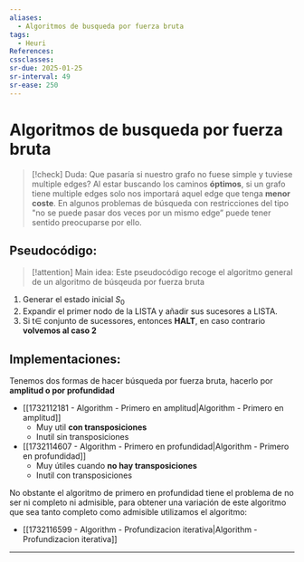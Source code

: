 ```yaml
---
aliases:
  - Algoritmos de busqueda por fuerza bruta
tags:
  - Heuri
References: 
cssclasses: 
sr-due: 2025-01-25
sr-interval: 49
sr-ease: 250
---
```

# Algoritmos de busqueda por fuerza bruta


> [!check] Duda: Que pasaría si nuestro grafo no fuese simple y tuviese multiple edges? 
> Al estar buscando los caminos **óptimos**, si un grafo tiene multiple edges solo nos importará aquel edge que tenga **menor coste**. 
> En algunos problemas de búsqueda con restricciones del tipo "no se puede pasar dos veces por un mismo edge” puede tener sentido preocuparse por ello. 

## Pseudocódigo:

> [!attention] Main idea:
> Este pseudocódigo recoge el algoritmo general de un algoritmo de búsqeuda por fuerza bruta 

1. Generar el estado inicial $S_0$ 
2. Expandir el primer nodo de la LISTA y añadir sus sucesores a LISTA. 
3. Si t$\in$ conjunto de sucessores, entonces **HALT**, en caso contrario **volvemos al caso 2**
## Implementaciones:
Tenemos dos formas de hacer búsqueda por fuerza bruta, hacerlo por **amplitud o por profundidad**
+ [[1732112181 - Algorithm - Primero en amplitud|Algorithm - Primero en amplitud]]
	+ Muy util **con transposiciones**
	+ Inutil sin transposiciones
+ [[1732114607 - Algorithm - Primero en profundidad|Algorithm - Primero en profundidad]]
	+ Muy útiles cuando **no hay transposiciones**
	+ Inutil con transposiciones

No obstante el algoritmo de primero en profundidad tiene el problema de no ser ni completo ni admisible, para obtener una variación de este algoritmo que sea tanto completo como admisible utilizamos el algoritmo:
+  [[1732116599 - Algorithm - Profundizacion iterativa|Algorithm - Profundizacion iterativa]]


***